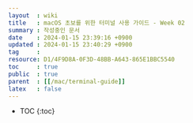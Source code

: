 ```yaml
---
layout  : wiki
title   : macOS 초보를 위한 터미널 사용 가이드 - Week 02
summary : 작성중인 문서
date    : 2024-01-15 23:39:16 +0900
updated : 2024-01-15 23:40:29 +0900
tag     : 
resource: D1/4F9D8A-0F3D-48BB-A643-865E1BBC5540
toc     : true
public  : true
parent  : [[/mac/terminal-guide]]
latex   : false
---
```

* TOC
{:toc}

## 
